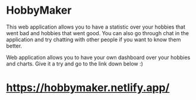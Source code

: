 # HobbyMaker
This web application allows you to have a statistic over your hobbies that went bad and hobbies that went good. You can also go through chat in the application and try chatting with other people if you want to know them better.

Web application allows you to have your own dashboard over your hobbies and charts. Give it a try and go to the link down below :)

# https://hobbymaker.netlify.app/
